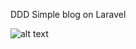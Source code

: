 DDD Simple blog on Laravel

![alt text](https://docs.microsoft.com/ru-ru/dotnet/standard/microservices-architecture/microservice-ddd-cqrs-patterns/media/image8.png)
